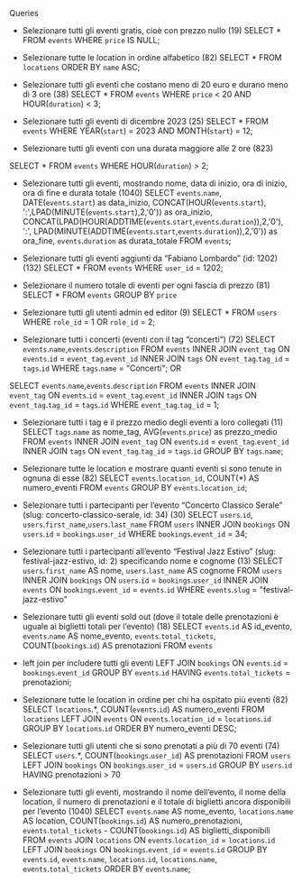 Queries

* Selezionare tutti gli eventi gratis, cioè con prezzo nullo (19)
SELECT *
FROM `events`
WHERE `price` IS NULL;

* Selezionare tutte le location in ordine alfabetico (82)
SELECT *
FROM `locations`
ORDER BY `name` ASC;


* Selezionare tutti gli eventi che costano meno di 20 euro e durano meno di 3 ore (38)
SELECT *
FROM `events`
WHERE `price` < 20 AND HOUR(`duration`) < 3;


* Selezionare tutti gli eventi di dicembre 2023 (25)
SELECT *
FROM `events`
WHERE YEAR(`start`) = 2023 AND  MONTH(`start`) = 12;

* Selezionare tutti gli eventi con una durata maggiore alle 2 ore (823)

SELECT *
FROM `events`
WHERE HOUR(`duration`) > 2;


* Selezionare tutti gli eventi, mostrando nome, data di inizio, ora di inizio, ora di fine e durata totale (1040)
SELECT `events`.`name`, DATE(`events`.`start`) as data_inizio,
	CONCAT(HOUR(`events`.`start`), ':',LPAD(MINUTE(`events`.`start`),2,'0')) as ora_inizio,
    CONCAT(LPAD(HOUR(ADDTIME(`events`.`start`,`events`.`duration`)),2,'0'), ':', LPAD(MINUTE(ADDTIME(`events`.`start`,`events`.`duration`)),2,'0')) as ora_fine,
    `events`.`duration` as durata_totale
FROM `events`;


* Selezionare tutti gli eventi aggiunti da “Fabiano Lombardo” (id: 1202) (132)
SELECT *
FROM `events`
WHERE `user_id` = 1202;

* Selezionare il numero totale di eventi per ogni fascia di prezzo (81)
SELECT *
FROM `events`
GROUP BY `price`


* Selezionare tutti gli utenti admin ed editor (9)
SELECT *
FROM `users`
WHERE `role_id` = 1 OR `role_id` = 2;


* Selezionare tutti i concerti (eventi con il tag “concerti”) (72)
SELECT `events`.`name`,`events`.`description`
FROM `events` 
INNER JOIN `event_tag` ON `events`.`id` = `event_tag`.`event_id`
INNER JOIN `tags` ON `event_tag`.`tag_id` = `tags`.`id`
WHERE `tags`.`name` = "Concerti";
OR

SELECT `events`.`name`,`events`.`description`
FROM `events` 
INNER JOIN `event_tag` ON `events`.`id` = `event_tag`.`event_id`
INNER JOIN `tags` ON `event_tag`.`tag_id` = `tags`.`id`
WHERE `event_tag`.`tag_id` = 1;


* Selezionare tutti i tag e il prezzo medio degli eventi a loro collegati (11)
SELECT `tags`.`name` as nome_tag, 
        AVG(`events`.`price`) as prezzo_medio
FROM `events` 
INNER JOIN `event_tag` ON `events`.`id` = `event_tag`.`event_id`
INNER JOIN `tags` ON `event_tag`.`tag_id` = `tags`.`id`
GROUP BY `tags`.`name`;


* Selezionare tutte le location e mostrare quanti eventi si sono tenute in ognuna di esse (82)
SELECT
    `events`.`location_id`,
    COUNT(*) AS numero_eventi
FROM
    `events`
GROUP BY
    `events`.`location_id`;


* Selezionare tutti i partecipanti per l’evento “Concerto Classico Serale” (slug: concerto-classico-serale, id: 34) (30)
SELECT `users`.`id`, `users`.`first_name`,`users`.`last_name` 
FROM `users` 
INNER JOIN `bookings` ON `users`.`id` = `bookings`.`user_id`
WHERE `bookings`.`event_id` = 34;


* Selezionare tutti i partecipanti all’evento “Festival Jazz Estivo” (slug: festival-jazz-estivo, id: 2) specificando nome e cognome (13)
SELECT 
    `users`.`first_name` AS nome, 
    `users`.`last_name` AS cognome
FROM 
    `users`
INNER JOIN `bookings` ON `users`.`id` = `bookings`.`user_id`
INNER JOIN `events` ON `bookings`.`event_id` = `events`.`id`
WHERE `events`.`slug` = "festival-jazz-estivo"

* Selezionare tutti gli eventi sold out (dove il totale delle prenotazioni è uguale ai biglietti totali per l’evento) (18)
SELECT 
    `events`.`id` AS id_evento, 
    `events`.`name` AS nome_evento,
    `events`.`total_tickets`,
    COUNT(`bookings`.`id`) AS prenotazioni
FROM 
    `events`
- left join per includere tutti gli eventi
LEFT JOIN 
    `bookings` ON  `events`.`id` = `bookings`.`event_id`
GROUP BY 
    `events`.`id`
HAVING 
    `events`.`total_tickets` = prenotazioni;


* Selezionare tutte le location in ordine per chi ha ospitato più eventi (82)
SELECT `locations`.*, COUNT(`events`.`id`) AS numero_eventi
FROM `locations`
LEFT JOIN `events` ON `events`.`location_id` = `locations`.`id`
GROUP BY `locations`.`id`
ORDER BY numero_eventi DESC;


* Selezionare tutti gli utenti che si sono prenotati a più di 70 eventi (74)
SELECT `users`.*, COUNT(`bookings`.`user_id`) AS prenotazioni
FROM `users`
LEFT JOIN `bookings` ON `bookings`.`user_id` = `users`.`id`
GROUP BY `users`.`id`
HAVING prenotazioni > 70


* Selezionare tutti gli eventi, mostrando il nome dell’evento, il nome della location, il numero di prenotazioni e il totale di biglietti ancora disponibili per l’evento (1040)
SELECT 
    `events`.`name` AS nome_evento,
    `locations`.`name` AS location,
    COUNT(`bookings`.`id`) AS numero_prenotazioni,
    `events`.`total_tickets` - COUNT(`bookings`.`id`) AS biglietti_disponibili
FROM 
    `events`
JOIN 
    `locations` ON `events`.`location_id` = `locations`.`id`
LEFT JOIN 
    `bookings` ON `bookings`.`event_id` = `events`.`id`
GROUP BY 
    `events`.`id`, `events`.`name`, `locations`.`id`, `locations`.`name`, `events`.`total_tickets`
ORDER BY 
    `events`.`name`;
